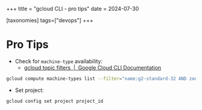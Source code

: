 +++
title = "gcloud CLI - pro tips"
date = 2024-07-30

[taxonomies]
tags=["devops"]
+++

# Pro Tips

- Check for `machine-type` availability:
  - [gcloud topic filters  |  Google Cloud CLI Documentation](https://cloud.google.com/sdk/gcloud/reference/topic/filters)

```sh
gcloud compute machine-types list --filter="name:g2-standard-32 AND zone:us-west1-*"
```

- Set project:

```sh
gcloud config set project project_id
```

